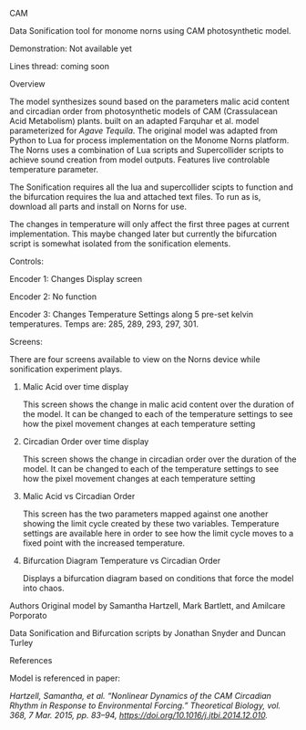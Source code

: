 CAM

Data Sonification tool for monome norns using CAM photosynthetic model.

Demonstration: Not available yet

Lines thread: coming soon

Overview

The model synthesizes sound based on the parameters malic acid content and circadian order from photosynthetic models of CAM (Crassulacean Acid Metabolism) plants. built on an adapted Farquhar et al. model parameterized for _Agave Tequila_. The original model was adapted from Python to Lua for process implementation on the Monome Norns platform. The Norns uses a combination of Lua scripts and Supercollider scripts to achieve sound creation from model outputs. Features live controlable temperature parameter.

The Sonification requires all the lua and supercollider scipts to function and the bifurcation requires the lua and attached text files. To run as is, download all parts and install on Norns for use. 

The changes in temperature will only affect the first three pages at current implementation. This maybe changed later but currently the bifurcation script is somewhat isolated from the sonification elements. 

Controls:
    
  Encoder 1: Changes Display screen

  Encoder 2: No function 

  Encoder 3: Changes Temperature Settings along 5 pre-set kelvin temperatures.
      Temps are: 285, 289, 293, 297, 301.

Screens:

There are four screens available to view on the Norns device while sonification experiment plays.
  
  1. Malic Acid over time display
     
        This screen shows the change in malic acid content over the duration of the model. It can be changed to each of the temperature settings to see how the pixel movement changes at each temperature setting
  
  2. Circadian Order over time display

        This screen shows the change in circadian order over the duration of the model. It can be changed to each of the temperature settings to see how the pixel movement changes at each temperature setting
  
  4. Malic Acid vs Circadian Order

        This screen has the two parameters mapped against one another showing the limit cycle created by these two variables. Temperature settings are available here in order to see how the limit cycle moves to a fixed point with the increased temperature. 
  
  5. Bifurcation Diagram Temperature vs Circadian Order

        Displays a bifurcation diagram based on conditions that force the model into chaos.

Authors
Original model by Samantha Hartzell, Mark Bartlett, and Amilcare Porporato

Data Sonification and Bifurcation scripts by Jonathan Snyder and Duncan Turley

References

Model is referenced in paper:

_Hartzell, Samantha, et al. “Nonlinear Dynamics of the CAM Circadian Rhythm in Response to Environmental Forcing.” Theoretical Biology, vol. 368, 7 Mar. 2015, pp. 83–94, https://doi.org/10.1016/j.jtbi.2014.12.010._
